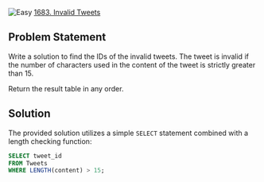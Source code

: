 ![Easy](https://img.shields.io/badge/Difficulty-Easy-brightgreen)
[1683. Invalid Tweets](https://leetcode.com/problems/invalid-tweets/)

## Problem Statement

Write a solution to find the IDs of the invalid tweets. The tweet is invalid if the number of characters used in the content of the tweet is strictly greater than 15.

Return the result table in any order.


## Solution

The provided solution utilizes a simple `SELECT` statement combined with a length checking function:

```sql
SELECT tweet_id
FROM Tweets
WHERE LENGTH(content) > 15;
```